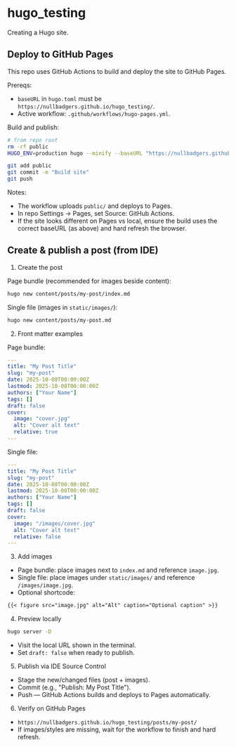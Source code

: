 # hugo_testing
Creating a Hugo site.

## Deploy to GitHub Pages

This repo uses GitHub Actions to build and deploy the site to GitHub Pages.

Prereqs:
- `baseURL` in `hugo.toml` must be `https://nullbadgers.github.io/hugo_testing/`.
- Active workflow: `.github/workflows/hugo-pages.yml`.

Build and publish:
```bash
# from repo root
rm -rf public
HUGO_ENV=production hugo --minify --baseURL "https://nullbadgers.github.io/hugo_testing/"

git add public
git commit -m "Build site"
git push
```

Notes:
- The workflow uploads `public/` and deploys to Pages.
- In repo Settings → Pages, set Source: GitHub Actions.
- If the site looks different on Pages vs local, ensure the build uses the correct baseURL (as above) and hard refresh the browser.

## Create & publish a post (from IDE)

1) Create the post

Page bundle (recommended for images beside content):
```bash
hugo new content/posts/my-post/index.md
```

Single file (images in `static/images/`):
```bash
hugo new content/posts/my-post.md
```

2) Front matter examples

Page bundle:
```yaml
---
title: "My Post Title"
slug: "my-post"
date: 2025-10-08T00:00:00Z
lastmod: 2025-10-08T00:00:00Z
authors: ["Your Name"]
tags: []
draft: false
cover:
  image: "cover.jpg"
  alt: "Cover alt text"
  relative: true
---
```

Single file:
```yaml
---
title: "My Post Title"
slug: "my-post"
date: 2025-10-08T00:00:00Z
lastmod: 2025-10-08T00:00:00Z
authors: ["Your Name"]
tags: []
draft: false
cover:
  image: "/images/cover.jpg"
  alt: "Cover alt text"
  relative: false
---
```

3) Add images
- Page bundle: place images next to `index.md` and reference `image.jpg`.
- Single file: place images under `static/images/` and reference `/images/image.jpg`.
- Optional shortcode:
```markdown
{{< figure src="image.jpg" alt="Alt" caption="Optional caption" >}}
```

4) Preview locally
```bash
hugo server -D
```
- Visit the local URL shown in the terminal.
- Set `draft: false` when ready to publish.

5) Publish via IDE Source Control
- Stage the new/changed files (post + images).
- Commit (e.g., "Publish: My Post Title").
- Push — GitHub Actions builds and deploys to Pages automatically.

6) Verify on GitHub Pages
- `https://nullbadgers.github.io/hugo_testing/posts/my-post/`
- If images/styles are missing, wait for the workflow to finish and hard refresh.
